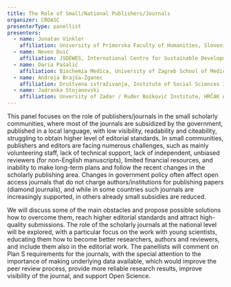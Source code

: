 ```yaml
---
title: The Role of Small/National Publishers/Journals
organizer: CROASC
presenterType: panellist
presenters:
  - name: Jonatan Vinkler
    affiliation: University of Primorska Faculty of Humanities, Slovenia
  - name: Neven Duić
    affiliation: JSDEWES, International Centre for Sustainable Development of Energy, Water and Environment Systems, Zagreb, Croatia
  - name: Daria Pašalić
    affiliation: Biochemia Medica, University of Zagreb School of Medicine, Croatia
  - name: Andreja Brajša-Žganec
    affiliation: Društvena istraživanja, Institute of Social Sciences Ivo Pilar, Zagreb, Croatia
  - name: Jadranka Stojanovski
    affiliation: Unversity of Zadar / Ruđer Bošković Institute, HRČAK Advisory Board, Croatia
---
```


This panel focuses on the role of publishers/journals in the small scholarly communities, where most of the journals are subsidized by the government, published in a local language, with low visibility, readability and citeability, struggling to obtain higher level of editorial standards. In small communities, publishers and editors are facing numerous challenges, such as mainly volunteering staff, lack of technical support, lack of independent, unbiased reviewers (for non-English manuscripts), limited financial resources, and inability to make long-term plans and follow the recent changes in the scholarly publishing area. Changes in government policy often affect open access journals that do not charge authors/institutions for publishing papers (diamond journals), and while in some countries such journals are increasingly supported, in others already small subsidies are reduced.

We will discuss some of the main obstacles and propose possible solutions how to overcome them, reach higher editorial standards and attract high-quality submissions. The role of the scholarly journals at the national level will be explored, with a particular focus on the work with young scientists, educating them how to become better researchers, authors and reviewers, and include them also in the editorial work. The panellists will comment on Plan S requirements for the journals, with the special attention to the importance of making underlying data available, which would improve the peer review process, provide more reliable research results, improve visibility of the journal, and support Open Science.
